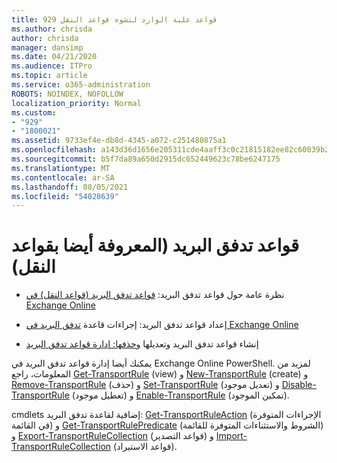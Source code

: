 ```yaml
---
title: 929 قواعد علبة الوارد لتشوه قواعد النقل
ms.author: chrisda
author: chrisda
manager: dansimp
ms.date: 04/21/2020
ms.audience: ITPro
ms.topic: article
ms.service: o365-administration
ROBOTS: NOINDEX, NOFOLLOW
localization_priority: Normal
ms.custom:
- "929"
- "1800021"
ms.assetid: 9733ef4e-db8d-4345-a072-c251480875a1
ms.openlocfilehash: a143d36d1656e205311cde4aaff3c0c21815182ee82c60039b2219addac218cb
ms.sourcegitcommit: b5f7da89a650d2915dc652449623c78be6247175
ms.translationtype: MT
ms.contentlocale: ar-SA
ms.lasthandoff: 08/05/2021
ms.locfileid: "54028639"
---
```

# <a name="mail-flow-rules-also-known-as-transport-rules"></a>قواعد تدفق البريد (المعروفة أيضا بقواعد النقل)

- نظرة عامة حول قواعد تدفق البريد: [قواعد تدفق البريد (قواعد النقل) في Exchange Online](https://technet.microsoft.com/library/jj919238.aspx)

- إعداد قواعد تدفق البريد: إجراءات قاعدة [تدفق البريد في Exchange Online](https://technet.microsoft.com/library/dn600436.aspx)

- إنشاء قواعد تدفق البريد وتعديلها [وحذفها: إدارة قواعد تدفق البريد](https://technet.microsoft.com/library/jj657505.aspx)

يمكنك أيضا إدارة قواعد تدفق البريد في Exchange Online PowerShell. لمزيد من المعلومات، راجع [Get-TransportRule](https://docs.microsoft.com/powershell/module/exchange/policy-and-compliance/get-transportrule) (view) و [New-TransportRule](https://docs.microsoft.com/powershell/module/exchange/policy-and-compliance/new-transportrule) (create) و [Remove-TransportRule](https://docs.microsoft.com/powershell/module/exchange/policy-and-compliance/remove-transportrule) (حذف) و [Set-TransportRule](https://docs.microsoft.com/powershell/module/exchange/policy-and-compliance/set-transportrule) (تعديل موجود) و [Disable-TransportRule](https://docs.microsoft.com/powershell/module/exchange/policy-and-compliance/disable-transportrule) (تعطيل موجود) و [Enable-TransportRule](https://docs.microsoft.com/powershell/module/exchange/policy-and-compliance/enable-transportrule) (تمكين الموجود).

cmdlets إضافية لقاعدة تدفق البريد: [Get-TransportRuleAction](https://docs.microsoft.com/powershell/module/exchange/policy-and-compliance/get-transportruleaction) (الإجراءات المتوفرة في القائمة) و [Get-TransportRulePredicate](https://docs.microsoft.com/powershell/module/exchange/policy-and-compliance/get-transportrulepredicate) (الشروط والاستثناءات المتوفرة للقائمة) و [Export-TransportRuleCollection](https://docs.microsoft.com/powershell/module/exchange/policy-and-compliance/export-transportrulecollection) (قواعد التصدير) و [Import-TransportRuleCollection](https://docs.microsoft.com/powershell/module/exchange/policy-and-compliance/import-transportrulecollection) (قواعد الاستيراد).
